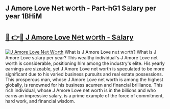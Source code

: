 ## J Amore Love N𝚎t w𝚘rth - Part-hG1 S𝚊lary per year 1BHiM

# <h2><a href="http://gc47fvn.nevu.top/?p=J+Amore+Love">🔗 👉🔴 J Amore Love N𝚎t w𝚘rth - S𝚊lary</a></h2>

[![J Amore Love N𝚎t W𝚘rth](https://i.imgur.com/Oavwk0R.jpeg)](http://gc47fvn.nevu.top/?p=J+Amore+Love)
What is J Amore Love n𝚎t w𝚘rth? What is J Amore Love s𝚊lary per year?
This wealthy individual's J Amore Love net worth is considerable, positioning him among the industry's elite. His yearly earnings are sizeable, yet J Amore Love net worth is speculated to be more significant due to his varied business pursuits and real estate possessions. This prosperous man, whose J Amore Love net worth is among the highest globally, is renowned for his business acumen and financial brilliance. This rich individual, whose J Amore Love net worth is in the billions and who earns an impressive salary, is a prime example of the force of commitment, hard work, and financial wisdom.
